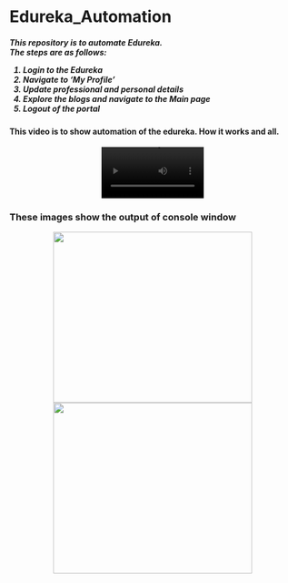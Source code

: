 # <h1>Edureka_Automation</h1>
<h5>
This repository is to automate Edureka.</br>
The steps are as follows:

1.  Login to the Edureka
2.	Navigate to ‘My Profile’
3.	Update professional and personal details
4.	Explore the blogs and navigate to the Main page
5.	Logout of the portal
</h5>

 <h4>This video is to show automation of the edureka. How it works and all.</h4>
 <p align="center">
  <video  src='https://user-images.githubusercontent.com/76518288/185739531-6b4f2cfd-ef17-4177-ab0d-a29d05a89e53.mp4' width=180/>
</p>


<h3>These images show the output of console window</h3>
<p align="center">
 <img src="https://user-images.githubusercontent.com/76518288/185748104-e8b4470f-c007-45a1-8d48-b5c92ea2fc0f.jpg" width="350" height="300">
<img src="https://user-images.githubusercontent.com/76518288/185748109-832cde4e-6802-477b-8abf-a971ae154c57.jpg" width="350" height="300" >
</p>
